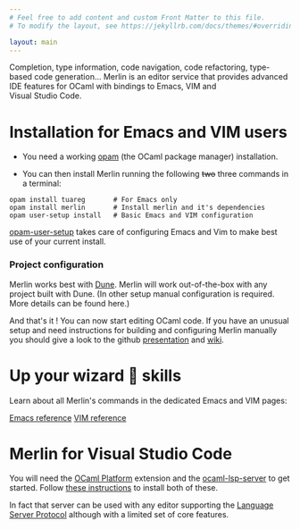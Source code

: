 ```yaml
---
# Feel free to add content and custom Front Matter to this file.
# To modify the layout, see https://jekyllrb.com/docs/themes/#overriding-theme-defaults

layout: main
---
```


<div class="hero">
Completion, type information, code navigation, code refactoring, type-based
code generation... Merlin is an editor service
that provides advanced IDE features for OCaml with bindings to Emacs, VIM and Visual Studio Code.
</div>

# Installation for Emacs and VIM users

- You need a working [opam](https://opam.ocaml.org/) (the OCaml package manager)
installation.

- You can then install Merlin running the following ~~two~~ three commands in a terminal:
```shell
opam install tuareg       # For Emacs only
opam install merlin       # Install merlin and it's dependencies
opam user-setup install   # Basic Emacs and VIM configuration
```
[opam-user-setup](https://github.com/OCamlPro/opam-user-setup) takes care of
configuring Emacs and Vim to make best use of your current install.

### Project configuration

Merlin works best with [Dune](https://github.com/ocaml/dune). Merlin will work
out-of-the-box with any project built with Dune. (In other setup manual
configuration is required. More details can be found here.)

And that's it ! You can now start editing OCaml code. If you have an unusual
setup and need instructions for building and configuring Merlin manually you
should give a look to the github
[presentation](https://github.com/ocaml/merlin#readme) and
[wiki](https://github.com/ocaml/merlin/wiki).

# Up your wizard 🧙 skills

Learn about all Merlin's commands in the dedicated Emacs and VIM pages:


<div class="center">
<a href="{{ site.base-url }}/editor/emacs" class="btn">Emacs reference</a>
<a href="{{ site.base-url }}/editor/vim" class="btn">VIM reference</a>
</div>

# Merlin for Visual Studio Code

You will need the [OCaml
Platform](https://marketplace.visualstudio.com/items?itemName=ocamllabs.ocaml-platform)
extension and the [ocaml-lsp-server](https://github.com/ocaml/ocaml-lsp) to get
started. Follow [these
instructions](https://github.com/ocamllabs/vscode-ocaml-platform#readme) to
install both of these.

In fact that server can be used with any editor supporting the [Language Server
Protocol](https://microsoft.github.io/language-server-protocol) although with a
limited set of core features.
